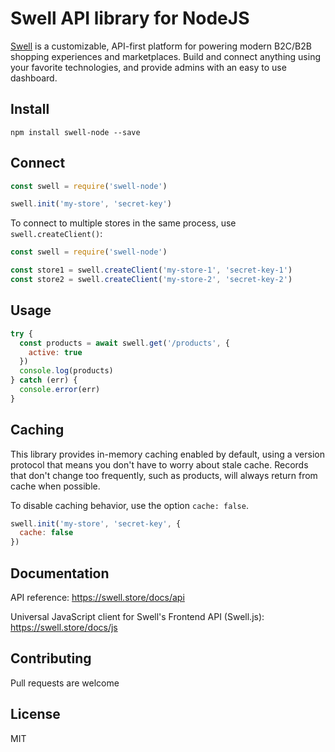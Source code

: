# Swell API library for NodeJS

[Swell](https://www.swell.is) is a customizable, API-first platform for powering
modern B2C/B2B shopping experiences and marketplaces. Build and connect anything
using your favorite technologies, and provide admins with an easy to use
dashboard.

## Install

    npm install swell-node --save

## Connect

```javascript
const swell = require('swell-node')

swell.init('my-store', 'secret-key')
```

To connect to multiple stores in the same process, use `swell.createClient()`:

```javascript
const swell = require('swell-node')

const store1 = swell.createClient('my-store-1', 'secret-key-1')
const store2 = swell.createClient('my-store-2', 'secret-key-2')
```

## Usage

```javascript
try {
  const products = await swell.get('/products', {
    active: true
  })
  console.log(products)
} catch (err) {
  console.error(err)
}
```

## Caching

This library provides in-memory caching enabled by default, using a version
protocol that means you don't have to worry about stale cache. Records that
don't change too frequently, such as products, will always return from cache
when possible.

To disable caching behavior, use the option `cache: false`.

```javascript
swell.init('my-store', 'secret-key', {
  cache: false
})
```

## Documentation

API reference: https://swell.store/docs/api

Universal JavaScript client for Swell's Frontend API (Swell.js):
https://swell.store/docs/js

## Contributing

Pull requests are welcome

## License

MIT
